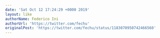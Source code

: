 ```yaml
---
date: 'Sat Oct 12 17:24:29 +0000 2019'
layout: like
authorName: Federico Ini
authorUrl: 'https://twitter.com/fechu'
originalPost: 'https://twitter.com/fechu/status/1183070950742466560'
---
```

